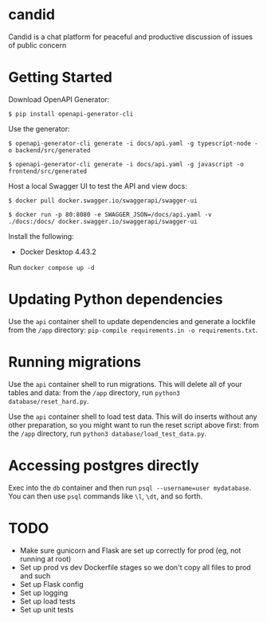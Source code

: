 # candid
Candid is a chat platform for peaceful and productive discussion of issues of public concern

# Getting Started
Download OpenAPI Generator:

`$ pip install openapi-generator-cli`

Use the generator:

`$ openapi-generator-cli generate -i docs/api.yaml -g typescript-node -o backend/src/generated`

`$ openapi-generator-cli generate -i docs/api.yaml -g javascript -o frontend/src/generated`

Host a local Swagger UI to test the API and view docs:

`$ docker pull docker.swagger.io/swaggerapi/swagger-ui`

`$ docker run -p 80:8080 -e SWAGGER_JSON=/docs/api.yaml -v ./docs:/docs/ docker.swagger.io/swaggerapi/swagger-ui`

Install the following:
* Docker Desktop 4.43.2

Run `docker compose up -d`

# Updating Python dependencies

Use the `api` container shell to update dependencies and generate a lockfile from the `/app` directory: `pip-compile requirements.in -o requirements.txt`.

# Running migrations

Use the `api` container shell to run migrations. This will delete all of your tables and data: from the `/app` directory, run `python3 database/reset_hard.py`.

Use the `api` container shell to load test data. This will do inserts without any other preparation, so you might want to run the reset script above first: from the `/app` directory, run `python3 database/load_test_data.py`.

# Accessing postgres directly

Exec into the `db` container and then run `psql --username=user mydatabase`. You can then use `psql` commands like `\l`, `\dt`, and so forth.
# TODO

* Make sure gunicorn and Flask are set up correctly for prod (eg, not running at root)
* Set up prod vs dev Dockerfile stages so we don't copy all files to prod and such
* Set up Flask config
* Set up logging
* Set up load tests
* Set up unit tests
